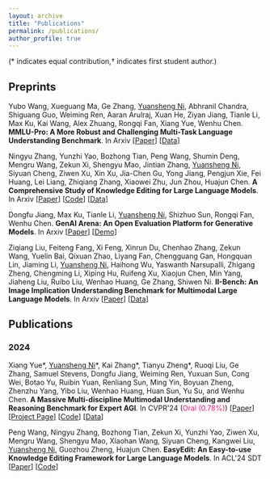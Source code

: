 ```yaml
---
layout: archive
title: "Publications"
permalink: /publications/
author_profile: true
---
```


(\*  indicates equal contribution,$\dagger$ indicates first student author.)

## Preprints

Yubo Wang, Xueguang Ma, Ge Zhang, <u>Yuansheng Ni</u>, Abhranil Chandra, Shiguang Guo, Weiming Ren, Aaran Arulraj, Xuan He, Ziyan Jiang, Tianle Li, Max Ku, Kai Wang, Alex Zhuang, Rongqi Fan, Xiang Yue, Wenhu Chen. **MMLU-Pro: A More Robust and Challenging Multi-Task Language Understanding Benchmark**. In Arxiv [[Paper](https://arxiv.org/abs/2406.01574)] [[Data](https://huggingface.co/datasets/TIGER-Lab/MMLU-Pro)]

Ningyu Zhang, Yunzhi Yao, Bozhong Tian, Peng Wang, Shumin Deng, Mengru Wang, Zekun Xi, Shengyu Mao, Jintian Zhang, <u>Yuansheng Ni</u>, Siyuan Cheng, Ziwen Xu, Xin Xu, Jia-Chen Gu, Yong Jiang, Pengjun Xie, Fei Huang, Lei Liang, Zhiqiang Zhang, Xiaowei Zhu, Jun Zhou, Huajun Chen. **A Comprehensive Study of Knowledge Editing for Large Language Models**. In Arxiv [[Paper](https://arxiv.org/abs/2401.01286)] [[Code](https://github.com/zjunlp/EasyEdit)] [[Data](https://huggingface.co/datasets/zjunlp/KnowEdit)]

Dongfu Jiang, Max Ku, Tianle Li, <u>Yuansheng Ni</u>, Shizhuo Sun, Rongqi Fan, Wenhu Chen. **GenAI Arena: An Open Evaluation Platform for Generative Models**. In Arxiv [[Paper](https://arxiv.org/abs/2406.04485)] [[Demo](https://huggingface.co/spaces/TIGER-Lab/GenAI-Arena)]

Ziqiang Liu, Feiteng Fang, Xi Feng, Xinrun Du, Chenhao Zhang, Zekun Wang, Yuelin Bai, Qixuan Zhao, Liyang Fan, Chengguang Gan, Hongquan Lin, Jiaming Li, <u>Yuansheng Ni</u>, Haihong Wu, Yaswanth Narsupalli, Zhigang Zheng, Chengming Li, Xiping Hu, Ruifeng Xu, Xiaojun Chen, Min Yang, Jiaheng Liu, Ruibo Liu, Wenhao Huang, Ge Zhang, Shiwen Ni. **II-Bench: An Image Implication Understanding Benchmark for Multimodal Large Language Models**. In Arxiv [[Paper](https://arxiv.org/abs/2406.05862)] [[Data](https://huggingface.co/datasets/m-a-p/II-Bench)]

## Publications

### 2024

Xiang Yue\*, <u>Yuansheng Ni</u>\*, Kai Zhang\*, Tianyu Zheng\*, Ruoqi Liu, Ge Zhang, Samuel Stevens, Dongfu Jiang, Weiming Ren, Yuxuan Sun, Cong Wei, Botao Yu, Ruibin Yuan, Renliang Sun, Ming Yin, Boyuan Zheng, Zhenzhu Yang, Yibo Liu, Wenhao Huang, Huan Sun, Yu Su, and Wenhu Chen. **A Massive Multi-discipline Multimodal Understanding and Reasoning Benchmark for Expert AGI**. In CVPR'24 (<font color="#df1a7d">Oral (0.78%)</font>) [[Paper](https://arxiv.org/abs/2311.16502)] [[Project Page](https://mmmu-benchmark.github.io)] [[Code](https://github.com/MMMU-Benchmark/MMMU)] [[Data](https://huggingface.co/datasets/MMMU/MMMU)]

Peng Wang, Ningyu Zhang, Bozhong Tian, Zekun Xi, Yunzhi Yao, Ziwen Xu, Mengru Wang, Shengyu Mao, Xiaohan Wang, Siyuan Cheng, Kangwei Liu, <u>Yuansheng Ni</u>, Guozhou Zheng, Huajun Chen. **EasyEdit: An Easy-to-use Knowledge Editing Framework for Large Language Models**. In ACL'24 SDT [[Paper](https://arxiv.org/abs/2308.07269)] [[Code](https://github.com/zjunlp/EasyEdit)]
